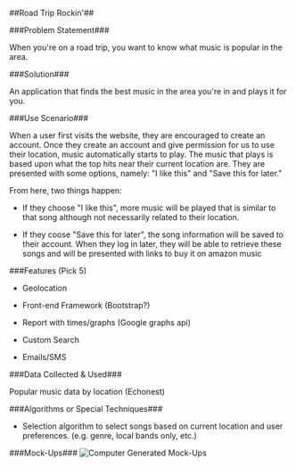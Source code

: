 [mockup]: readme_mages/mock_ups.png

##Road Trip Rockin'##

###Problem Statement###

When you're on a road trip, you want to know what music is popular in the 
area.

###Solution###

An application that finds the best music in the area you're in and plays it
 for you.

###Use Scenario###

When a user first visits the website, they are encouraged to create an 
account. Once they create an account and give permission for us to use
their location, music automatically starts to play. The music that plays
is based upon what the top hits near their current location are. They are
presented with some options, namely: "I like this" and "Save this for
later."

From here, two things happen:
* If they choose "I like this", more music will be played that is similar
to that song although not necessarily related to their location.

* If they coose "Save this for later", the song information will be saved
to their account. When they log in later, they will be able to retrieve 
these songs and will be presented with links to buy it on amazon music

###Features (Pick 5)

* Geolocation

* Front-end Framework (Bootstrap?)

* Report with times/graphs (Google graphs api)

* Custom Search

* Emails/SMS

###Data Collected & Used###

Popular music data by location (Echonest)

###Algorithms or Special Techniques###

* Selection algorithm to select songs based on current location and user
preferences. (e.g. genre, local bands only, etc.)

###Mock-Ups###
![Computer Generated Mock-Ups][mockup]

